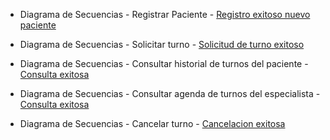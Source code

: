+ Diagrama de Secuencias - Registrar Paciente - [Registro exitoso nuevo paciente](https://drive.google.com/file/d/1Tuk3oZSQi5A4j6nkfm9mJ-e5F7t1sENr/view?usp=sharing)
    
+ Diagrama de Secuencias - Solicitar turno - [Solicitud de turno exitoso](https://drive.google.com/file/d/1dA6Ox5xigHdvtvTzbn4DTiKQxCaHkV3Q/view?usp=sharing)  
    
+ Diagrama de Secuencias - Consultar historial de turnos del paciente - [Consulta exitosa](https://drive.google.com/file/d/17VQY_Gkf4YFiMjKtWYob8v1TcsijYht3/view?usp=sharing)
  
+ Diagrama de Secuencias - Consultar agenda de turnos del especialista - [Consulta exitosa](https://drive.google.com/file/d/1VyWMwMIFnfntPgPre8agA7OsiEyuqpiA/view?usp=sharing)
  
+ Diagrama de Secuencias - Cancelar turno - [Cancelacion exitosa](https://drive.google.com/file/d/1FeYKtOWRXMuuCKPgVri3POGIplcGucGA/view?usp=sharing)  
